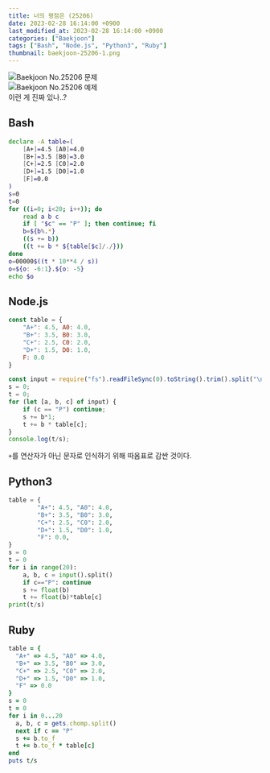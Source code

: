 ```yaml
---
title: 너의 평점은 (25206)
date: 2023-02-28 16:14:00 +0900
last_modified_at: 2023-02-28 16:14:00 +0900
categories: ["Baekjoon"]
tags: ["Bash", "Node.js", "Python3", "Ruby"]
thumbnail: baekjoon-25206-1.png
---
```


![Baekjoon No.25206 문제](baekjoon-25206-1.png)  
![Baekjoon No.25206 예제](baekjoon-25206-2.png)  
이런 게 진짜 있나..?

## Bash
```bash
declare -A table=(
	[A+]=4.5 [A0]=4.0
	[B+]=3.5 [B0]=3.0
	[C+]=2.5 [C0]=2.0
	[D+]=1.5 [D0]=1.0
	[F]=0.0
)
s=0
t=0
for ((i=0; i<20; i++)); do
	read a b c
	if [ "$c" == "P" ]; then continue; fi
	b=${b%.*}
	((s += b))
	((t += b * ${table[$c]/./}))
done
o=00000$((t * 10**4 / s))
o=${o: -6:1}.${o: -5}
echo $o
```

## Node.js
```javascript
const table = {
	"A+": 4.5, A0: 4.0,
	"B+": 3.5, B0: 3.0,
	"C+": 2.5, C0: 2.0,
	"D+": 1.5, D0: 1.0,
	F: 0.0
}

const input = require("fs").readFileSync(0).toString().trim().split("\n").map(x => x.split(" "));
s = 0;
t = 0;
for (let [a, b, c] of input) {
	if (c == "P") continue;
	s += b*1;
	t += b * table[c];
}
console.log(t/s);
```
`+`를 연산자가 아닌 문자로 인식하기 위해 따옴표로 감싼 것이다.

## Python3
```python
table = {
        "A+": 4.5, "A0": 4.0,
        "B+": 3.5, "B0": 3.0,
        "C+": 2.5, "C0": 2.0,
        "D+": 1.5, "D0": 1.0,
        "F": 0.0,
}
s = 0
t = 0
for i in range(20):
    a, b, c = input().split()
    if c=="P": continue
    s += float(b)
    t += float(b)*table[c]
print(t/s)
```

## Ruby
```ruby
table = {
  "A+" => 4.5, "A0" => 4.0,
  "B+" => 3.5, "B0" => 3.0,
  "C+" => 2.5, "C0" => 2.0,
  "D+" => 1.5, "D0" => 1.0,
  "F" => 0.0
}
s = 0
t = 0
for i in 0...20
  a, b, c = gets.chomp.split()
  next if c == "P"
  s += b.to_f
  t += b.to_f * table[c]
end
puts t/s
```
